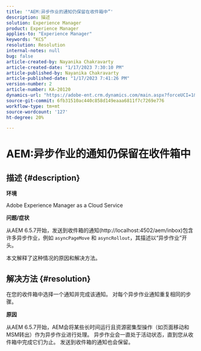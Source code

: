 ```yaml
---
title: '"AEM:异步作业的通知仍保留在收件箱中”'
description: 描述
solution: Experience Manager
product: Experience Manager
applies-to: "Experience Manager"
keywords: “KCS”
resolution: Resolution
internal-notes: null
bug: false
article-created-by: Nayanika Chakravarty
article-created-date: "1/17/2023 7:30:10 PM"
article-published-by: Nayanika Chakravarty
article-published-date: "1/17/2023 7:41:26 PM"
version-number: 2
article-number: KA-20120
dynamics-url: "https://adobe-ent.crm.dynamics.com/main.aspx?forceUCI=1&pagetype=entityrecord&etn=knowledgearticle&id=61609059-9d96-ed11-aad1-6045bd006ce9"
source-git-commit: 6fb31510ac440c858d149eaaa6811f7c7269e776
workflow-type: tm+mt
source-wordcount: '127'
ht-degree: 20%

---
```


# AEM:异步作业的通知仍保留在收件箱中

## 描述 {#description}


<b>环境</b>

Adobe Experience Manager as a Cloud Service

<b>问题/症状</b>

从AEM 6.5.7开始，发送到收件箱的通知(http://localhost:4502/aem/inbox)包含许多异步作业，例如 `asyncPageMove` 和 `asyncRollout`，其描述以“异步作业”开头。

本文解释了这种情况的原因和解决方法。




## 解决方法 {#resolution}


在您的收件箱中选择一个通知并完成该通知。 对每个异步作业通知重复相同的步骤。

<b>原因</b>

从AEM 6.5.7开始，AEM会将某些长时间运行且资源密集型操作（如页面移动和MSM转出）作为异步作业进行处理。 异步作业会一直处于活动状态，直到您从收件箱中完成它们为止。 发送到收件箱的通知也会保留。
